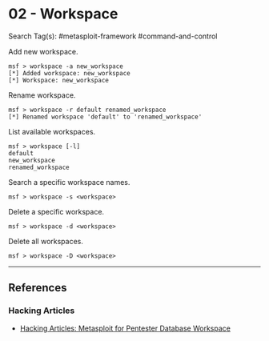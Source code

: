 # 02 - Workspace

Search Tag(s): #metasploit-framework #command-and-control 

Add new workspace.

```
msf > workspace -a new_workspace
[*] Added workspace: new_workspace
[*] Workspace: new_workspace
```

Rename workspace.

```
msf > workspace -r default renamed_workspace
[*] Renamed workspace 'default' to 'renamed_workspace'
```

List available workspaces.

```
msf > workspace [-l]
default
new_workspace
renamed_workspace
```

Search a specific workspace names.

```
msf > workspace -s <workspace>
```

Delete a specific workspace.

```
msf > workspace -d <workspace>
```

Delete all workspaces.

```
msf > workspace -D <workspace>
```

---
## References

### Hacking Articles

- [Hacking Articles: Metasploit for Pentester Database Workspace](https://www.hackingarticles.in/metasploit-for-pentester-database-workspace/)